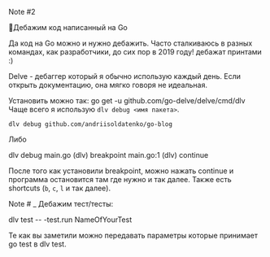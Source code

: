 Note #2

🐛Дебажим код написанный на Go


Да код на Go можно и нужно дебажить. Часто сталкиваюсь в разных командах, как разработчики, до сих пор в 2019 году! дебажат принтами :)

Delve - дебаггер который я обычно использую каждый день.  Если открыть документацию, она мягко говоря не идеальная.


Установить можно так: go get -u github.com/go-delve/delve/cmd/dlv
Чаще всего я использую `dlv debug <имя пакета>`. 

`dlv debug github.com/andriisoldatenko/go-blog`

Либо

dlv debug main.go
(dlv) breakpoint main.go:1
(dlv) continue

После того как установили breakpoint, можно нажать continue и программа остановится там где нужно и так далее. Также есть shortcuts (`b`, `c`, `l` и так далее).

Note # _ Дебажим тест/тесты:

dlv test -- -test.run NameOfYourTest

Те как вы заметили можно передавать параметры которые принимает go test в dlv test.